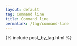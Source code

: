 ```yaml
---
layout: default
tag: Command line
title: Command line
permalink: /tag/command-line
---
```


{% include post_by_tag.html %}